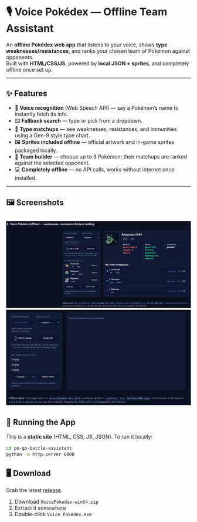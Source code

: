 # 🎙️ Voice Pokédex — Offline Team Assistant  

An **offline Pokédex web app** that listens to your voice, shows **type weaknesses/resistances**, and ranks your chosen team of Pokémon against opponents.  
Built with **HTML/CSS/JS**, powered by **local JSON + sprites**, and completely offline once set up.

---

## ✨ Features
- 🎤 **Voice recognition** (Web Speech API) — say a Pokémon’s name to instantly fetch its info.  
- ⌨️ **Fallback search** — type or pick from a dropdown.  
- 🧩 **Type matchups** — see weaknesses, resistances, and immunities using a Gen-9 style type chart.  
- 🖼 **Sprites included offline** — official artwork and in-game sprites packaged locally.  
- 👥 **Team builder** — choose up to 3 Pokémon; their matchups are ranked against the selected opponent.  
- 💻 **Completely offline** — no API calls, works without internet once installed.  

---

## 🖼️ Screenshots
![Screenshot](demoPNG.png)
![GIF Demo](demo-gif.gif)
---

## 🚀 Running the App

This is a **static site** (HTML, CSS, JS, JSON). To run it locally:

```bash
cd po-go-battle-assistant
python -m http.server 8000
```
## 🖥️ Download
Grab the latest [release](https://github.com/roryMansell/po-go-battle-assistant/releases).

1. Download `VoicePokedex-win64.zip`
2. Extract it somewhere
3. Double-click `Voice Pokedex.exe`
